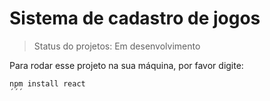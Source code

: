 <h1>Sistema de cadastro de jogos</h1>

>Status do projetos: Em desenvolvimento

Para rodar esse projeto na sua máquina, por favor digite:

```
npm install react
´´´
  
